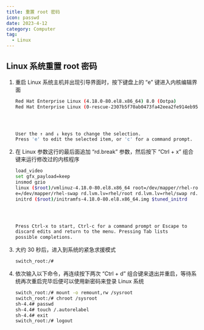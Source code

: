 ```yaml
---
title: 重置 root 密码
icon: passwd
date: 2023-4-12
category: Computer
tag:
  - Linux
---
```


## Linux 系统重置 root 密码

1. 重启 Linux 系统主机并出现引导界面时，按下键盘上的 “e” 键进入内核编辑界面

    ```bash
    Red Hat Enterprise Linux (4.18.0-80.el8.x86_64) 8.0 (Ootpa)
    Red Hat Enterprise Linux (0-rescue-2307b5f70ab0473fa42eea2fe914eb95) 8.0




    User the ↑ and ↓ keys to change the selection.
    Press 'e' to edit the selected item, or 'c' for a command prompt.
    ```

2. 在 Linux 参数这行的最后面追加 “rd.break” 参数，然后按下 “Ctrl + x” 组合键来运行修改过的内核程序

    ```bash
    load_video
    set gfx_payload=keep
    insmod gzio
    linux ($root)/vmlinuz-4.18.0-80.el8.x86_64 root=/dev/mapper/rhel-root ro resum\
    e=/dev/mapper/rhel-swap rd.lvm.lv=rhel/root rd.lvm.lv=rhel/swap rd.break
    initrd ($root)/initramfs-4.18.0-80.el8.x86_64.img $tuned_initrd




    Press Ctrl-x to start, Ctrl-c for a command prompt or Escape to
    discard edits and return to the menu. Pressing Tab lists 
    possible completions.
    ```

3. 大约 30 秒后，进入到系统的紧急求援模式

    ```bash
    switch_root:/# 
    ```

4. 依次输入以下命令，再连续按下两次 “Ctrl + d” 组合键来退出并重启，等待系统再次重启完毕后便可以使用新密码来登录 Linux 系统

    ```bash
    switch_root:/# mount -o remount,rw /sysroot
    switch_root:/# chroot /sysroot
    sh-4.4# passwd
    sh-4.4# touch /.autorelabel
    sh-4.4# exit
    switch_root:/# logout
    ```
